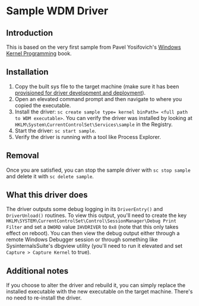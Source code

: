 # Sample WDM Driver

## Introduction

This is based on the very first sample from Pavel Yosifovich's [Windows Kernel Programming](https://leanpub.com/windowskernelprogramming) book.

## Installation

1. Copy the built sys file to the target machine (make sure it has been [provisioned for driver development and deployment](https://docs.microsoft.com/en-us/windows-hardware/drivers/gettingstarted/provision-a-target-computer-wdk-8-1)).
2. Open an elevated command prompt and then navigate to where you copied the executable.
3. Install the driver: `sc create sample type= kernel binPath= <full path to WDM executable>`. You can verify the driver was installed by looking at `HKLM\System\CurrentControlSet\Services\sample` in the Registry.
4. Start the driver: `sc start sample`.
5. Verify the driver is running with a tool like Process Explorer.

## Removal

Once you are satisfied, you can stop the sample driver with `sc stop sample` and delete it with `sc delete sample`.

## What this driver does

The driver outputs some debug logging in its `DriverEntry()` and `DriverUnload()` routines. To view this output, you'll need to create the key `HKLM\SYSTEM\CurrentControlSet\Control\SessionManager\Debug Print Filter` and set a `DWORD` value `IHVDRIVER` to `0x8` (note that this only takes effect on reboot). You can then view the debug output either through a remote Windows Debugger session or through something like SysinternalsSuite's dbgview utility (you'll need to run it elevated and set `Capture > Capture Kernel` to true).

## Additional notes

If you choose to alter the driver and rebuild it, you can simply replace the installed executable with the new executable on the target machine. There's no need to re-install the driver.
